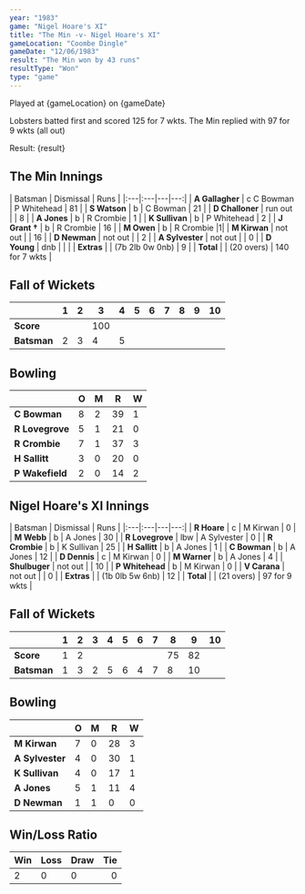 ```yaml
---
year: "1983"									
game: "Nigel Hoare's XI"									
title: "The Min -v- Nigel Hoare's XI"									
gameLocation: "Coombe Dingle"									
gameDate: "12/06/1983"									
result: "The Min won by 43 runs"									
resultType: "Won"									
type: "game"									
---
```


Played at {gameLocation} on {gameDate} 

Lobsters batted first and scored 125 for 7 wkts. The Min replied with 97 for 9 wkts (all out)

Result: {result}
 
## The Min Innings

| Batsman | Dismissal | Runs |
|:---|:---|---|---:|
| **A Gallagher** | c C Bowman | P Whitehead | 81 | 
| **S Watson** | b | C Bowman | 21 | 
| **D Challoner** | run out | | 8 | 
| **A Jones** | b | R Crombie | 1 | 
| **K Sullivan** | b | P Whitehead | 2 | 
| **J Grant &#8224;** | b | R Crombie | 16 | 
| **M Owen** | b | R Crombie |1| 
| **M Kirwan** | not out | | 16 | 
| **D Newman** | not out | | 2 | 
| **A Sylvester** | not out | | 0 | 
| **D Young** | dnb | | | 
| **Extras** | | (7b 2lb 0w 0nb) | 9 | 
| **Total** | | (20 overs) | 140 for 7 wkts | 

## Fall of Wickets

| | 1 | 2 | 3 | 4 | 5 | 6 | 7 | 8 | 9 | 10 |
|---|---|---|---|---|---|---|---|---|---|---|
| **Score** | | | 100| | | | | | | | 
| **Batsman** | 2 | 3 | 4 | 5 | | | | | | | 


## Bowling

| | O | M | R | W |
|---|---|---|---|---|
| **C Bowman** | 8 | 2 | 39 | 1 | 
| **R Lovegrove** | 5 | 1 | 21 | 0 | 
| **R Crombie** | 7 | 1 | 37 | 3 | 
| **H Sallitt** | 3 | 0 | 20 | 0 | 
| **P Wakefield** | 2 | 0 | 14 | 2 | 

## Nigel Hoare's XI Innings

| Batsman | Dismissal | Runs |
|:---|:---|---|---:|
| **R Hoare** | c | M Kirwan | 0 | 
| **M Webb** | b | A Jones | 30 | 
| **R Lovegrove** | lbw | A Sylvester | 0 | 
| **R Crombie** | b | K Sullivan | 25 | 
| **H Sallitt** | b | A Jones | 1 | 
| **C Bowman** | b | A Jones | 12 | 
| **D Dennis** | c | M Kirwan | 0 | 
| **M Warner** | b | A Jones | 4 | 
| **Shulbuger** | not out | | 10 | 
| **P Whitehead** | b | M Kirwan | 0 | 
| **V Carana** | not out | | 0 | 
| **Extras** | | (1b 0lb 5w 6nb) | 12 | 
| **Total** | | (21 overs) | 97 for 9 wkts | 

## Fall of Wickets

| | 1 | 2 | 3 | 4 | 5 | 6 | 7 | 8 | 9 | 10 |
|---|---|---|---|---|---|---|---|---|---|---|
| **Score** | 1 | 2 | | | | | | 75 | 82 | | 
| **Batsman** | 1 | 3 | 2 | 5 | 6 | 4 | 7 | 8 | 10 | | 


## Bowling

| | O | M | R | W |
|---|---|---|---|---|
| **M Kirwan** | 7 | 0 | 28 | 3 | 
| **A Sylvester** | 4 | 0 | 30 | 1 | 
| **K Sullivan** | 4 | 0 | 17 | 1 | 
| **A Jones** | 5 | 1 | 11 | 4 | 
| **D Newman** | 1 | 1 | 0 | 0 | 

## Win/Loss Ratio

| Win | Loss | Draw |Tie |
|:---|:---|:---|---:|
| 2 | 0 | 0 | 0 |